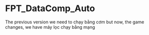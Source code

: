 # FPT_DataComp_Auto
The previous version we need to chạy bằng cơm but now, the game changes, we have máy lọc chạy bằng mạng
